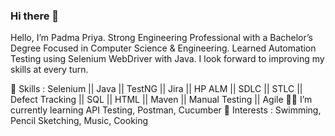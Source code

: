 ### Hi there 👋

Hello, I’m Padma Priya. Strong Engineering Professional with a Bachelor’s Degree Focused in Computer Science & Engineering. Learned Automation Testing using Selenium WebDriver with Java. I look forward to improving my skills at every turn.

🔭 Skills : Selenium || Java || TestNG || Jira || HP ALM || SDLC || STLC || Defect Tracking || SQL || HTML || Maven || Manual Testing || Agile
👩‍💻 I’m currently learning API Testing, Postman, Cucumber
💜 Interests : Swimming, Pencil Sketching, Music, Cooking

<!--
**PadmaPriya1810/PadmaPriya1810** is a ✨ _special_ ✨ repository because its `README.md` (this file) appears on your GitHub profile.

Here are some ideas to get you started:

- 🔭 I’m currently working on ...
- 🌱 I’m currently learning ...
- 👯 I’m looking to collaborate on ...
- 🤔 I’m looking for help with ...
- 💬 Ask me about ...
- 📫 How to reach me: ...
- 😄 Pronouns: ...
- ⚡ Fun fact: ...
- 🔍 I'm Learning more about 
-->

